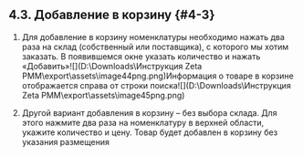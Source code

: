 ## 4.3\. Добавление в корзину {#4-3}

1.  Для добавление в корзину номенклатуры необходимо нажать два раза на склад (собственный или поставщика), с которого мы хотим заказать. В появившемся окне указать количество и нажать «Добавить»![](D:\Downloads\Инструкция Zeta РММ\export\assets\image44png.png)Информация о товаре в корзине отображается справа от строки поиска![](D:\Downloads\Инструкция Zeta РММ\export\assets\image45png.png)

2.  Другой вариант добавления в корзину – без выбора склада. Для этого нажмите два раза на номенклатуру в верхней области, укажите количество и цену. Товар будет добавлен в корзину без указания размещения